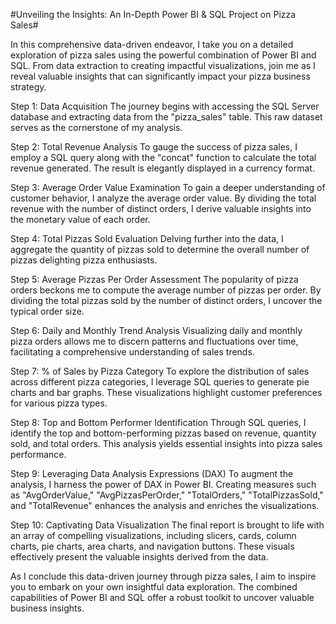 #Unveiling the Insights: An In-Depth Power BI & SQL Project on Pizza Sales#



In this comprehensive data-driven endeavor, I take you on a detailed exploration of pizza sales using the powerful combination of Power BI and SQL. 
From data extraction to creating impactful visualizations, join me as I reveal valuable insights that can significantly impact your pizza business strategy.

Step 1: Data Acquisition
The journey begins with accessing the SQL Server database and extracting data from the "pizza_sales" table. This raw dataset serves as the cornerstone of my analysis.

Step 2: Total Revenue Analysis
To gauge the success of pizza sales, I employ a SQL query along with the "concat" function to calculate the total revenue generated. The result is elegantly displayed in a currency format.

Step 3: Average Order Value Examination
To gain a deeper understanding of customer behavior, I analyze the average order value. By dividing the total revenue with the number of distinct orders,
I derive valuable insights into the monetary value of each order.

Step 4: Total Pizzas Sold Evaluation
Delving further into the data, I aggregate the quantity of pizzas sold to determine the overall number of pizzas delighting pizza enthusiasts.

Step 5: Average Pizzas Per Order Assessment
The popularity of pizza orders beckons me to compute the average number of pizzas per order. By dividing the total pizzas sold by the number of distinct orders, I uncover the typical order size.

Step 6: Daily and Monthly Trend Analysis
Visualizing daily and monthly pizza orders allows me to discern patterns and fluctuations over time, facilitating a comprehensive understanding of sales trends.

Step 7: % of Sales by Pizza Category
To explore the distribution of sales across different pizza categories, I leverage SQL queries to generate pie charts and bar graphs.
These visualizations highlight customer preferences for various pizza types.

Step 8: Top and Bottom Performer Identification
Through SQL queries, I identify the top and bottom-performing pizzas based on revenue, quantity sold, and total orders. 
This analysis yields essential insights into pizza sales performance.

Step 9: Leveraging Data Analysis Expressions (DAX)
To augment the analysis, I harness the power of DAX in Power BI. Creating measures such as "AvgOrderValue," "AvgPizzasPerOrder," "TotalOrders," "TotalPizzasSold," 
and "TotalRevenue" enhances the analysis and enriches the visualizations.

Step 10: Captivating Data Visualization
The final report is brought to life with an array of compelling visualizations, including slicers, cards, column charts, pie charts, area charts, 
and navigation buttons. These visuals effectively present the valuable insights derived from the data.


As I conclude this data-driven journey through pizza sales, I aim to inspire you to embark on your own insightful data exploration. 
The combined capabilities of Power BI and SQL offer a robust toolkit to uncover valuable business insights.

